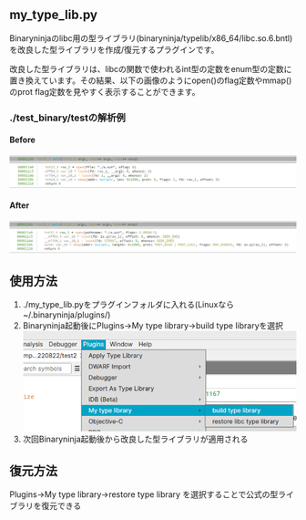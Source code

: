 ## my_type_lib.py
Binaryninjaのlibc用の型ライブラリ(binaryninja/typelib/x86_64/libc.so.6.bntl)を改良した型ライブラリを作成/復元するプラグインです。

改良した型ライブラリは、libcの関数で使われるint型の定数をenum型の定数に置き換えています。その結果、以下の画像のようにopen()のflag定数やmmap()のprot flag定数を見やすく表示することができます。


### ./test_binary/testの解析例
#### Before
![before](./img/before.png)

#### After

![after](./img/after.png)

## 使用方法
1. ./my_type_lib.pyをプラグインフォルダに入れる(Linuxなら~/.binaryninja/plugins/)
2. Binaryninja起動後にPlugins->My type library->build type libraryを選択
![usage](./img/usage.png)
3. 次回Binaryninja起動後から改良した型ライブラリが適用される


## 復元方法
Plugins->My type library->restore type library
を選択することで公式の型ライブラリを復元できる